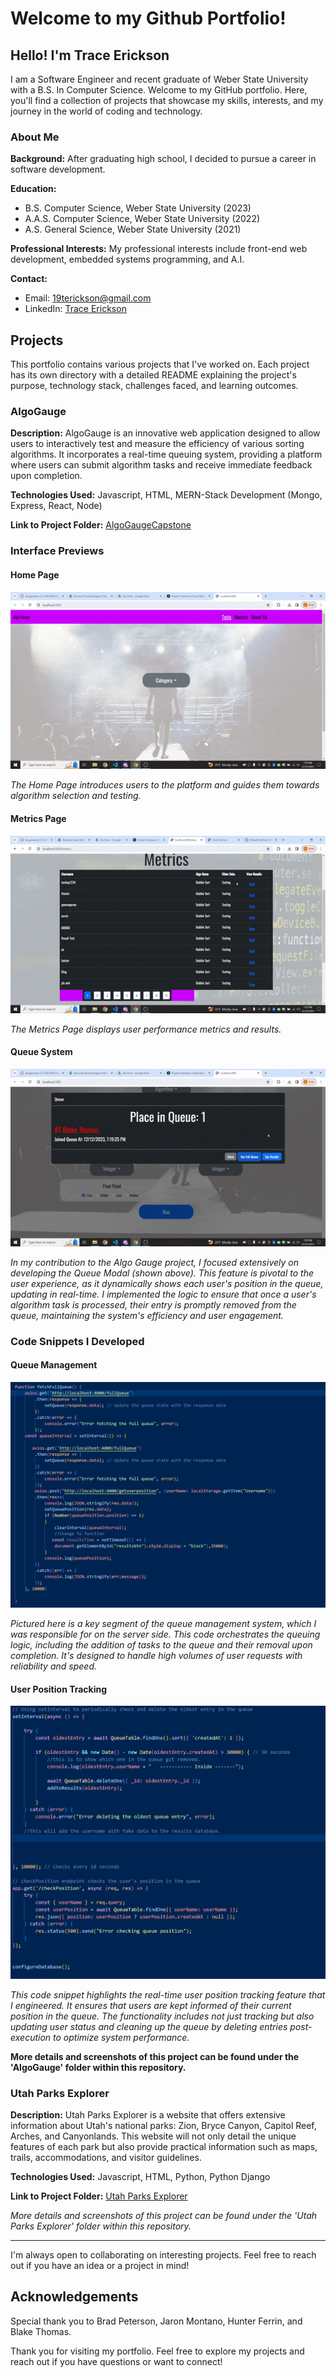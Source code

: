 # Welcome to my Github Portfolio!
## Hello! I'm Trace Erickson
I am a Software Engineer and recent graduate of Weber State University with a B.S. In Computer Science. Welcome to my GitHub portfolio. Here, you'll find a collection of projects that showcase my skills, interests, and my journey in the world of coding and technology.

### About Me
**Background:** 
After graduating high school, I decided to pursue a career in software development.

**Education:** 
- B.S. Computer Science, Weber State University (2023)
- A.A.S. Computer Science, Weber State University (2022)
- A.S. General Science, Weber State University (2021)

**Professional Interests:** 
My professional interests include front-end web development, embedded systems programming, and A.I.

**Contact:** 
- Email: 19terickson@gmail.com 
- LinkedIn: [Trace Erickson](https://www.linkedin.com/in/trace-erickson-191490233/)

## Projects
This portfolio contains various projects that I've worked on. Each project has its own directory with a detailed README explaining the project's purpose, technology stack, challenges faced, and learning outcomes.

### AlgoGauge
**Description:** AlgoGauge is an innovative web application designed to allow users to interactively test and measure the efficiency of various sorting algorithms. It incorporates a real-time queuing system, providing a platform where users can submit algorithm tasks and receive immediate feedback upon completion.

**Technologies Used:** Javascript, HTML, MERN-Stack Development (Mongo, Express, React, Node)

**Link to Project Folder:** [AlgoGaugeCapstone](https://github.com/19terickson/AlgoGaugeCapstone.git)

### Interface Previews

#### Home Page
![Algo Gauge Home Page](AlgoGauge/AlgoGauge-Screenshots/AlgoHomePg.gif)

*The Home Page introduces users to the platform and guides them towards algorithm selection and testing.*

#### Metrics Page
![Algo Gauge Metrics Page](AlgoGauge/AlgoGauge-Screenshots/AlgoMetricsPg.gif)

*The Metrics Page displays user performance metrics and results.*

#### Queue System
![Algo Gauge Queue System](AlgoGauge/AlgoGauge-Screenshots/AlgoQueue.gif)

*In my contribution to the Algo Gauge project, I focused extensively on developing the Queue Modal (shown above). This feature is pivotal to the user experience, as it dynamically shows each user's position in the queue, updating in real-time. I implemented the logic to ensure that once a user's algorithm task is processed, their entry is promptly removed from the queue, maintaining the system's efficiency and user engagement.*

### Code Snippets I Developed

#### Queue Management
![Queue Management Code](AlgoGauge/AlgoGauge-Screenshots/fullqueue.png)

*Pictured here is a key segment of the queue management system, which I was responsible for on the server side. This code orchestrates the queuing logic, including the addition of tasks to the queue and their removal upon completion. It's designed to handle high volumes of user requests with reliability and speed.*

#### User Position Tracking
![User Position Tracking Code](AlgoGauge/AlgoGauge-Screenshots/QueuePosition.png)

*This code snippet highlights the real-time user position tracking feature that I engineered. It ensures that users are kept informed of their current position in the queue. The functionality includes not just tracking but also updating user status and cleaning up the queue by deleting entries post-execution to optimize system performance.*




****More details and screenshots of this project can be found under the 'AlgoGauge' folder within this repository.****

### Utah Parks Explorer
**Description:** Utah Parks Explorer is a website that offers extensive information about Utah's national parks: Zion, Bryce Canyon, Capitol Reef, Arches, and Canyonlands. This website will not only detail the unique features of each park but also provide practical information such as maps, trails, accommodations, and visitor guidelines.

**Technologies Used:** Javascript, HTML, Python, Python Django

**Link to Project Folder:** [Utah Parks Explorer](https://github.com/19terickson/utah-parks-explorer.git)

*More details and screenshots of this project can be found under the 'Utah Parks Explorer' folder within this repository.*

---

I'm always open to collaborating on interesting projects. Feel free to reach out if you have an idea or a project in mind!

## Acknowledgements
Special thank you to Brad Peterson, Jaron Montano, Hunter Ferrin, and Blake Thomas.

Thank you for visiting my portfolio. Feel free to explore my projects and reach out if you have questions or want to connect!
